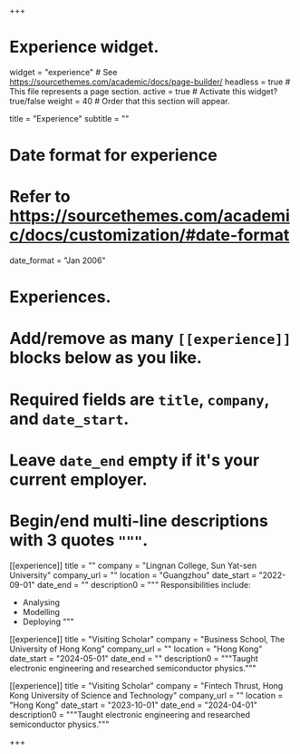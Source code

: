 +++
# Experience widget.
widget = "experience"  # See https://sourcethemes.com/academic/docs/page-builder/
headless = true  # This file represents a page section.
active = true  # Activate this widget? true/false
weight = 40  # Order that this section will appear.

title = "Experience"
subtitle = ""

# Date format for experience
#   Refer to https://sourcethemes.com/academic/docs/customization/#date-format
date_format = "Jan 2006"

# Experiences.
#   Add/remove as many `[[experience]]` blocks below as you like.
#   Required fields are `title`, `company`, and `date_start`.
#   Leave `date_end` empty if it's your current employer.
#   Begin/end multi-line descriptions with 3 quotes `"""`.

[[experience]]
  title = ""
  company = "Lingnan College, Sun Yat-sen University"
  company_url = ""
  location = "Guangzhou"
  date_start = "2022-09-01"
  date_end = ""
  description0 = """
  Responsibilities include:
  
  * Analysing
  * Modelling
  * Deploying
  """

[[experience]]
  title = "Visiting Scholar"
  company = "Business School, The University of Hong Kong"
  company_url = ""
  location = "Hong Kong"
  date_start = "2024-05-01"
  date_end = ""
  description0 = """Taught electronic engineering and researched semiconductor physics."""


[[experience]]
  title = "Visiting Scholar"
  company = "Fintech Thrust, Hong Kong University of Science and Technology"
  company_url = ""
  location = "Hong Kong"
  date_start = "2023-10-01"
  date_end = "2024-04-01"
  description0 = """Taught electronic engineering and researched semiconductor physics."""

+++
